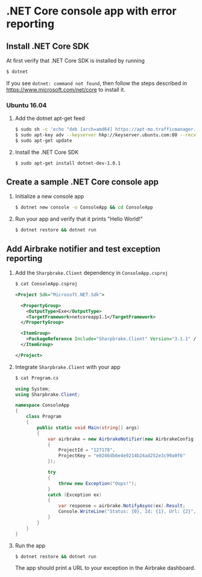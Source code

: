 .NET Core console app with error reporting
==========

## Install .NET Core SDK

At first verify that .NET Core SDK is installed by running
```sh
$ dotnet
```
If you see `dotnet: command not found`, then follow the steps described in https://www.microsoft.com/net/core to install it.

### Ubuntu 16.04

1. Add the dotnet apt-get feed

    ```sh
    $ sudo sh -c 'echo "deb [arch=amd64] https://apt-mo.trafficmanager.net/repos/dotnet-release/ xenial main" > /etc/apt/sources.list.d/dotnetdev.list'
    $ sudo apt-key adv --keyserver hkp://keyserver.ubuntu.com:80 --recv-keys 417A0893
    $ sudo apt-get update
    ```

2. Install the .NET Core SDK

    ```sh
    $ sudo apt-get install dotnet-dev-1.0.1
    ```

## Create a sample .NET Core console app

1. Initialize a new console app

    ```sh
    $ dotnet new console -o ConsoleApp && cd ConsoleApp
    ```

2. Run your app and verify that it prints "Hello World!"

    ```sh
    $ dotnet restore && dotnet run
    ```

## Add Airbrake notifier and test exception reporting

1. Add the `Sharpbrake.Client` dependency in `ConsoleApp.csproj`

    ```sh
    $ cat ConsoleApp.csproj
    ```
    
    ```xml
    <Project Sdk="Microsoft.NET.Sdk">

      <PropertyGroup>
        <OutputType>Exe</OutputType>
        <TargetFramework>netcoreapp1.1</TargetFramework>
      </PropertyGroup>

      <ItemGroup>
        <PackageReference Include="Sharpbrake.Client" Version="3.1.1" />
      </ItemGroup>

    </Project>
    ```

2. Integrate `Sharpbrake.Client` with your app

    ```sh
    $ cat Program.cs
    ```
    
    ```csharp
    using System;
    using Sharpbrake.Client;

    namespace ConsoleApp
    {
        class Program
        {
            public static void Main(string[] args)
            {
                var airbrake = new AirbrakeNotifier(new AirbrakeConfig
                {
                    ProjectId = "127178",
                    ProjectKey = "e0246db6e4e9214b24ad252e3c99a0f6"
                });

                try
                {
                    throw new Exception("Oops!");
                }
                catch (Exception ex)
                {
                    var response = airbrake.NotifyAsync(ex).Result;
                    Console.WriteLine("Status: {0}, Id: {1}, Url: {2}", response.Status, response.Id, response.Url);
                }
            }
        }
    }
    ```

3. Run the app

    ```sh
    $ dotnet restore && dotnet run
    ```

   The app should print a URL to your exception in the Airbrake dashboard.
